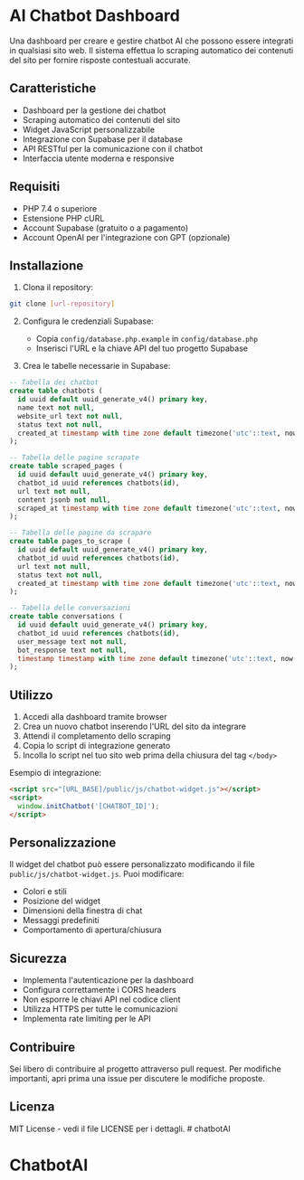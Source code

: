 # AI Chatbot Dashboard

Una dashboard per creare e gestire chatbot AI che possono essere integrati in qualsiasi sito web. Il sistema effettua lo scraping automatico dei contenuti del sito per fornire risposte contestuali accurate.

## Caratteristiche

- Dashboard per la gestione dei chatbot
- Scraping automatico dei contenuti del sito
- Widget JavaScript personalizzabile
- Integrazione con Supabase per il database
- API RESTful per la comunicazione con il chatbot
- Interfaccia utente moderna e responsive

## Requisiti

- PHP 7.4 o superiore
- Estensione PHP cURL
- Account Supabase (gratuito o a pagamento)
- Account OpenAI per l'integrazione con GPT (opzionale)

## Installazione

1. Clona il repository:
```bash
git clone [url-repository]
```

2. Configura le credenziali Supabase:
   - Copia `config/database.php.example` in `config/database.php`
   - Inserisci l'URL e la chiave API del tuo progetto Supabase

3. Crea le tabelle necessarie in Supabase:

```sql
-- Tabella dei chatbot
create table chatbots (
  id uuid default uuid_generate_v4() primary key,
  name text not null,
  website_url text not null,
  status text not null,
  created_at timestamp with time zone default timezone('utc'::text, now()) not null
);

-- Tabella delle pagine scrapate
create table scraped_pages (
  id uuid default uuid_generate_v4() primary key,
  chatbot_id uuid references chatbots(id),
  url text not null,
  content jsonb not null,
  scraped_at timestamp with time zone default timezone('utc'::text, now()) not null
);

-- Tabella delle pagine da scrapare
create table pages_to_scrape (
  id uuid default uuid_generate_v4() primary key,
  chatbot_id uuid references chatbots(id),
  url text not null,
  status text not null,
  created_at timestamp with time zone default timezone('utc'::text, now()) not null
);

-- Tabella delle conversazioni
create table conversations (
  id uuid default uuid_generate_v4() primary key,
  chatbot_id uuid references chatbots(id),
  user_message text not null,
  bot_response text not null,
  timestamp timestamp with time zone default timezone('utc'::text, now()) not null
);
```

## Utilizzo

1. Accedi alla dashboard tramite browser
2. Crea un nuovo chatbot inserendo l'URL del sito da integrare
3. Attendi il completamento dello scraping
4. Copia lo script di integrazione generato
5. Incolla lo script nel tuo sito web prima della chiusura del tag `</body>`

Esempio di integrazione:
```html
<script src="[URL_BASE]/public/js/chatbot-widget.js"></script>
<script>
  window.initChatbot('[CHATBOT_ID]');
</script>
```

## Personalizzazione

Il widget del chatbot può essere personalizzato modificando il file `public/js/chatbot-widget.js`. Puoi modificare:

- Colori e stili
- Posizione del widget
- Dimensioni della finestra di chat
- Messaggi predefiniti
- Comportamento di apertura/chiusura

## Sicurezza

- Implementa l'autenticazione per la dashboard
- Configura correttamente i CORS headers
- Non esporre le chiavi API nel codice client
- Utilizza HTTPS per tutte le comunicazioni
- Implementa rate limiting per le API

## Contribuire

Sei libero di contribuire al progetto attraverso pull request. Per modifiche importanti, apri prima una issue per discutere le modifiche proposte.

## Licenza

MIT License - vedi il file LICENSE per i dettagli. # chatbotAI
# ChatbotAI
